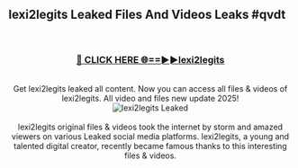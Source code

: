 ## lexi2legits Leaked Files And Videos Leaks #qvdt
<br>
<div align="center">
<h3><a href="https://watchclip.my.id/lexi2legits" rel="nofollow">🔴 CLICK HERE 🌐==►►lexi2legits</a></h3>
<br>
Get lexi2legits leaked all content. Now you can access all files & videos of lexi2legits. All video and files new update 2025!
<br>
<a href="https://watchclip.my.id/lexi2legits" rel="nofollow" data-target="animated-image.originalLink"><img src="https://i.ibb.co.com/WyWwxjT/player-gif2.gif" alt="lexi2legits Leaked" style="max-width: 100%; display: inline-block;" data-target="animated-image.originalImage"></a>
<br><br>
lexi2legits original files & videos took the internet by storm and amazed viewers on various Leaked social media platforms. lexi2legits, a young and talented digital creator, recently became famous thanks to this interesting files & videos.
</div>
<br>